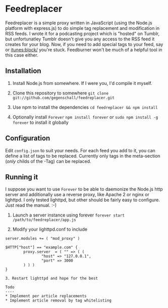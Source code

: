 Feedreplacer
============

Feedreplacer is a simple proxy written in JavaScript (using the Node.js platform with express.js) to do simple tag replacement and modification in RSS feeds. 
I wrote it for a podcasting project which is "hosted" on Tumblr, but unfortunatley Tumblr doesn't give you any access to the RSS feed it creates for your blog. Now, if you need to add special tags to your feed, say <language/> or <itunes:block/> you're stuck. Feedburner won't be much of a helpful tool in this case either.

Installation
------------
1. Install Node.js from somewhere. If I were you, I'd compile it myself.  

2. Clone this repository to somewhere
`git clone git://github.com/gegenschall/feedreplacer.git`

3. Use npm to install the dependencies
`cd feedreplacer && npm install`

4. Optionally install `Forever`
`npm install forever` or
`sudo npm install -g forever` to install it globally

Configuration
-------------
Edit `config.json` to suit your needs. For each feed you add to it, you can define a list of tags to be replaced. Currently only tags in the meta-section (_only_ childs of the <channel>-Tag) can be replaced.

Running it
----------
I suppose you want to use `Forever` to be able to daemonize the Node.js http server and additionally use a reverse proxy, like Apache 2 or nginx or lighttpd. I only tested lighttpd, but other should be fairly easy to configure. Just read the manual. :-)

1. Launch a server instance using forever
`forever start /path/to/feedreplacer/app.js`

2. Modify your lighttpd.conf to include
```
server.modules += ( "mod_proxy" )

$HTTP["host"] == "example.com" {
        proxy.server  = ( "" => ( (
                "host" => "127.0.0.1",
                "port" => 3000
        ) ) )
}

3. Restart lighttpd and hope for the best

Todo
----
* Implement per article replacements
* Implement article removal by tag whitelisting